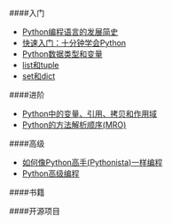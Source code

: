 ####入门
* [ Python编程语言的发展简史](http://www.15yan.com/story/1JKTBQvVk5e/)
* [快速入门：十分钟学会Python](http://blog.jobbole.com/43922/)
* [Python数据类型和变量](http://www.liaoxuefeng.com/wiki/0014316089557264a6b348958f449949df42a6d3a2e542c000/001431658624177ea4f8fcb06bc4d0e8aab2fd7aa65dd95000)
* [list和tuple](www.liaoxuefeng.com/wiki/0014316089557264a6b348958f449949df42a6d3a2e542c000/0014316724772904521142196b74a3f8abf93d8e97c6ee6000)
* [set和dict](www.liaoxuefeng.com/wiki/0014316089557264a6b348958f449949df42a6d3a2e542c000/00143167793538255adf33371774853a0ef943280573f4d000)

####进阶
* [Python中的变量、引用、拷贝和作用域](http://xianglong.me/article/python-variable-quote-copy-and-scope/)
* [Python的方法解析顺序(MRO)](http://hanjianwei.com/2013/07/25/python-mro/)

####高级
* [如何像Python高手(Pythonista)一样编程](http://xianglong.me/article/how-to-code-like-a-pythonista-idiomatic-python/)
* [Python高级编程](http://dongweiming.github.io/Expert-Python/#1)

####书籍

####开源项目



